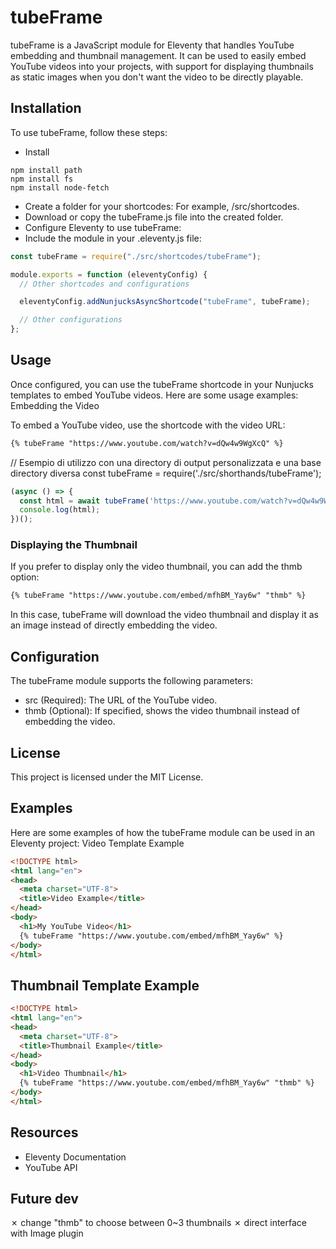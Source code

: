 # tubeFrame

tubeFrame is a JavaScript module for Eleventy that handles YouTube embedding and thumbnail management. It can be used to easily embed YouTube videos into your projects, with support for displaying thumbnails as static images when you don't want the video to be directly playable.
## Installation

To use tubeFrame, follow these steps:
- Install
```node
npm install path
npm install fs
npm install node-fetch
```
- Create a folder for your shortcodes: For example, /src/shortcodes.
- Download or copy the tubeFrame.js file into the created folder.
- Configure Eleventy to use tubeFrame:
- Include the module in your .eleventy.js file:
```javascript
const tubeFrame = require("./src/shortcodes/tubeFrame");

module.exports = function (eleventyConfig) {
  // Other shortcodes and configurations

  eleventyConfig.addNunjucksAsyncShortcode("tubeFrame", tubeFrame);

  // Other configurations
};
```
## Usage

Once configured, you can use the tubeFrame shortcode in your Nunjucks templates to embed YouTube videos. Here are some usage examples:
Embedding the Video

To embed a YouTube video, use the shortcode with the video URL:

```html
{% tubeFrame "https://www.youtube.com/watch?v=dQw4w9WgXcQ" %}
```

// Esempio di utilizzo con una directory di output personalizzata e una base directory diversa
const tubeFrame = require('./src/shorthands/tubeFrame');

```javascript
(async () => {
  const html = await tubeFrame('https://www.youtube.com/watch?v=dQw4w9WgXcQ', true, './images/thumbnails', process.cwd());
  console.log(html);
})();
```

### Displaying the Thumbnail

If you prefer to display only the video thumbnail, you can add the thmb option:

```html
{% tubeFrame "https://www.youtube.com/embed/mfhBM_Yay6w" "thmb" %}
```

In this case, tubeFrame will download the video thumbnail and display it as an image instead of directly embedding the video.

## Configuration

The tubeFrame module supports the following parameters:
- src (Required): The URL of the YouTube video.
- thmb (Optional): If specified, shows the video thumbnail instead of embedding the video.

## License

This project is licensed under the MIT License.
## Examples

Here are some examples of how the tubeFrame module can be used in an Eleventy project:
Video Template Example

```html
<!DOCTYPE html>
<html lang="en">
<head>
  <meta charset="UTF-8">
  <title>Video Example</title>
</head>
<body>
  <h1>My YouTube Video</h1>
  {% tubeFrame "https://www.youtube.com/embed/mfhBM_Yay6w" %}
</body>
</html>

```
## Thumbnail Template Example

```html
<!DOCTYPE html>
<html lang="en">
<head>
  <meta charset="UTF-8">
  <title>Thumbnail Example</title>
</head>
<body>
  <h1>Video Thumbnail</h1>
  {% tubeFrame "https://www.youtube.com/embed/mfhBM_Yay6w" "thmb" %}
</body>
</html>

```
## Resources
- Eleventy Documentation
- YouTube API

## Future dev
✗ change "thmb" to choose between 0~3 thumbnails
✗ direct interface with Image plugin
